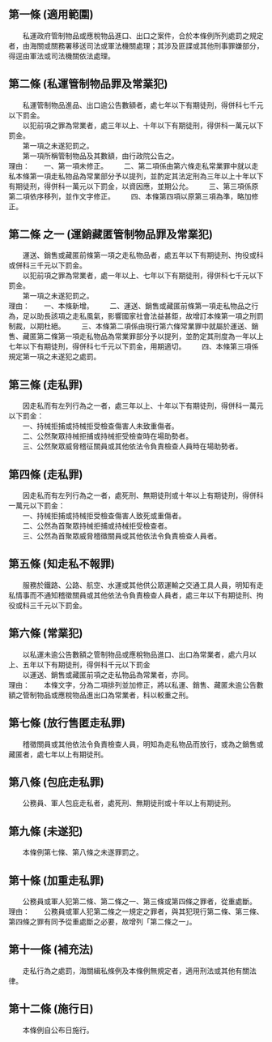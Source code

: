 第一條 (適用範圍)
-----------------
　　私運政府管制物品或應稅物品進口、出口之案件，合於本條例所列處罰之規定者，由海關或關務署移送司法或軍法機關處理；其涉及匪諜或其他刑事罪嫌部分，得逕由軍法或司法機關依法處理。  


第二條 (私運管制物品罪及常業犯)
-------------------------------
　　私運管制物品進品、出口逾公告數額者，處七年以下有期徒刑，得併科七千元以下罰金。  
　　以犯前項之罪為常業者，處三年以上、十年以下有期徒刑，得併科一萬元以下罰金。  
　　第一項之未遂犯罰之。  
　　第一項所稱管制物品及其數額，由行政院公告之。  
理由：　　一、第一項未修正。
　　二、第二項係由第六條走私常業罪中就以走私本條第一項走私物品為常業部分予以提列，並酌定其法定刑為三年以上十年以下有期徒刑，得併科一萬元以下罰金，以資因應，並期公允。
　　三、第三項係原第二項依序移列，並作文字修正。
　　四、本條第四項以原第三項為準，略加修正。

第二條 之一 (運銷藏匿管制物品罪及常業犯)
----------------------------------------
　　運送、銷售或藏匿前條第一項之走私物品者，處五年以下有期徒刑、拘役或科或併科三千元以下罰金。  
　　以犯前項之罪為常業者，處一年以上、七年以下有期徒刑，得併科七千元以下罰金。  
　　第一項之未遂犯罰之。  
理由：　　一、本條新增。
　　二、運送、銷售或藏匿前條第一項走私物品之行為，足以助長該項之走私風氣，影響國家社會法益甚鉅，故增訂本條第一項之刑罰制裁，以期杜絕。
　　三、本條第二項係由現行第六條常業罪中就屬於運送、銷售、藏匿第二條第一項走私物品為常業罪部分予以提列，並酌定其刑度為一年以上七年以下有期徒刑，得併科七千元以下罰金，用期適切。
　　四、本條第三項係規定第一項之未遂犯之處罰。

第三條 (走私罪)
---------------
　　因走私而有左列行為之一者，處三年以上、十年以下有期徒刑，得併科一萬元以下罰金：  
　　一、持械拒捕或持械拒受檢查傷害人未致重傷者。  
　　二、公然聚眾持械拒捕或持械拒受檢查時在場助勢者。  
　　三、公然聚眾威脅稽征關員或其他依法令負責檢查人員時在場助勢者。  


第四條 (走私罪)
---------------
　　因走私而有左列行為之一者，處死刑、無期徒刑或十年以上有期徒刑，得併科一萬元以下罰金：  
　　一、持械拒捕或持械拒受檢查傷害人致死或重傷者。  
　　二、公然為首聚眾持械拒捕或持械拒受檢查者。  
　　三、公然為首聚眾威脅稽徵關員或其他依法令負責檢查人員者。  


第五條 (知走私不報罪)
---------------------
　　服務於鐵路、公路、航空、水運或其他供公眾運輸之交通工具人員，明知有走私情事而不通知稽徵關員或其他依法令負責檢查人員者，處三年以下有期徒刑、拘役或科三千元以下罰金。  


第六條 (常業犯)
---------------
　　以私運未逾公告數額之管制物品或應稅物品進口、出口為常業者，處六月以上、五年以下有期徒刑，得併科千元以下罰金  
　　以運送、銷售或藏匿前項之走私物品為常業者，亦同。  
理由：　　本條文字，分為二項排列並加修正，將以私運、銷售、藏匿未逾公告數額之管制物品或應稅物品進出口為常業者，科以較重之刑。

第七條 (放行售匿走私罪)
-----------------------
　　稽徵關員或其他依法令負責檢查人員，明知為走私物品而放行，或為之銷售或藏匿者，處七年以上有期徒刑。  


第八條 (包庇走私罪)
-------------------
　　公務員、軍人包庇走私者，處死刑、無期徒刑或十年以上有期徒刑。  


第九條 (未遂犯)
---------------
　　本條例第七條、第八條之未遂罪罰之。  


第十條 (加重走私罪)
-------------------
　　公務員或軍人犯第二條、第二條之一、第三條或第四條之罪者，從重處斷。  
理由：　　公務員或軍人犯第二條之一規定之罪者，與其犯現行第二條、第三條、第四條之罪有同予從重處斷之必要，故增列「第二條之一」。

第十一條 (補充法)
-----------------
　　走私行為之處罰，海關緝私條例及本條例無規定者，適用刑法或其他有關法律。  


第十二條 (施行日)
-----------------
　　本條例自公布日施行。